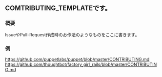 ## COMTRIBUTING_TEMPLATEです。

### 概要
IssueやPull-Request作成時のお作法のようなものをここに書きます。

### 例
https://github.com/puppetlabs/puppet/blob/master/CONTRIBUTING.md
https://github.com/thoughtbot/factory_girl_rails/blob/master/CONTRIBUTING.md
